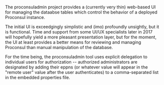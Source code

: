 The proconsuladmin project provides a (currently very thin) web-based UI for managing the dataabse tables which control the behavior of a deployed Proconsul instance.  

The initial UI is exceedgingly simplistic and (imo) profoundly unsightly, but it is functional.  Time and support from some UI/UX specialists later in 2017 will hopefully yield a more pleasant presentation layer, but for the moment, the UI at least provides a better means for reviewing and managing Proconsul than manual manipulation of the database.

For the time being, the proconsuladmin tool uses explicit delegation to individual users for authorization -- authorized administrators are designated by adding their eppns (or whatever value will appear in the "remote user" value after the user authenticates) to a comma-separated list in the embedded properties file.
